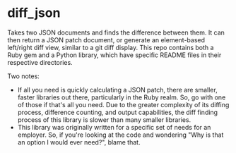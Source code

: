 # diff_json

Takes two JSON documents and finds the difference between them. It can then return a JSON patch document, or generate an
element-based left/right diff view, similar to a git diff display. This repo contains both a Ruby gem and a Python
library, which have specific README files in their respective directories.

Two notes:
  * If all you need is quickly calculating a JSON patch, there are smaller, faster libraries out there, particularly in
    the Ruby realm. So, go with one of those if that's all you need. Due to the greater complexity of its diffing
    process, difference counting, and output capabilities, the diff finding process of this library is slower than many
    smaller libraries.
  * This library was originally written for a specific set of needs for an employer. So, if you're looking at the code
    and wondering "Why is that an option I would ever need?", blame that.
    